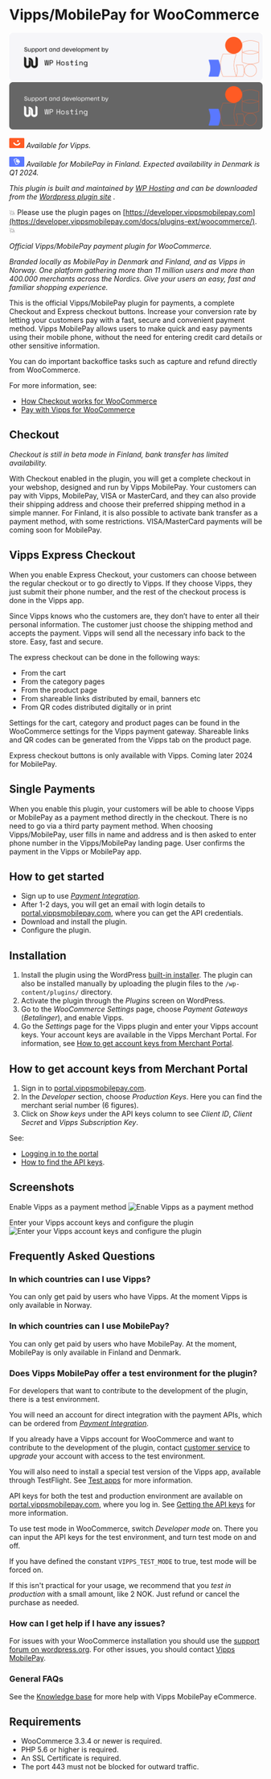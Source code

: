 <!-- START_METADATA
---
title: "Vipps/MobilePay for WooCommerce plugin"
sidebar_position: 1
pagination_next: null
pagination_prev: null
---
END_METADATA -->

# Vipps/MobilePay for WooCommerce

![Support and development by WP Hosting ](./docs/images/wphosting.svg#gh-light-mode-only)![Support and development by WP Hosting](./docs/images/wphosting_dark.svg#gh-dark-mode-only)

![Vipps](./docs/images/vipps.png) *Available for Vipps.*

![MobilePay](./docs/images/mp.png) *Available for MobilePay in Finland. Expected availability in Denmark is Q1 2024.*

*This plugin is built and maintained by [WP Hosting](https://www.wp-hosting.no/) and can be downloaded from the [Wordpress plugin site](https://wordpress.org/plugins/woo-vipps/) .*

<!-- START_COMMENT -->
💥 Please use the plugin pages on [https://developer.vippsmobilepay.com](https://developer.vippsmobilepay.com/docs/plugins-ext/woocommerce/). 💥
<!-- END_COMMENT -->

*Official Vipps/MobilePay payment plugin for WooCommerce.* 

*Branded locally as MobilePay in Denmark and Finland, and as Vipps in Norway. One platform gathering more than 11 million users and more than 400.000 merchants across the Nordics. Give your users an easy, fast and familiar shopping experience.*

This is the official Vipps/MobilePay plugin for payments, a complete Checkout and Express checkout buttons. Increase your conversion rate by letting your customers pay with a fast, secure and convenient payment method. Vipps MobilePay allows users to make quick and easy payments using their mobile phone, without the need for entering credit card details or other sensitive information.

You can do important backoffice tasks such as capture and refund directly from WooCommerce.

For more information, see:

* [How Checkout works for WooCommerce](https://developer.vippsmobilepay.com/docs/APIs/checkout-api/checkout-how-it-works-woocommerce/)
* [Pay with Vipps for WooCommerce](https://wordpress.org/plugins/woo-vipps/)

## Checkout

*Checkout is still in beta mode in Finland, bank transfer has limited availability.*

With Checkout enabled in the plugin, you will get a complete checkout in your webshop, designed and run by Vipps MobilePay.
Your customers can pay with Vipps, MobilePay, VISA or MasterCard, and they can also provide their shipping address and choose their preferred shipping method in a simple manner.
For Finland, it is also possible to activate bank transfer as a payment method, with some restrictions.
VISA/MasterCard payments will be coming soon for MobilePay.

## Vipps Express Checkout

When you enable Express Checkout, your customers can choose between the regular checkout or to go directly to Vipps. If they choose Vipps, they just submit their phone number, and the rest of the checkout process is done in the Vipps app.

Since Vipps knows who the customers are, they don’t have to enter all their personal information. The customer just choose the shipping method and accepts the payment. Vipps will send all the necessary info back to the store. Easy, fast and secure.

The express checkout can be done in the following ways:
* From the cart
* From the category pages
* From the product page
* From shareable links distributed by email, banners etc
* From QR codes distributed digitally or in print
	
Settings for the cart, category and product pages can be found in the WooCommerce settings for the Vipps payment gateway.
Shareable links and QR codes can be generated from the Vipps tab on the product page.

Express checkout buttons is only available with Vipps. Coming later 2024 for MobilePay.

## Single Payments

When you enable this plugin, your customers will be able to choose Vipps or MobilePay as a payment method directly in the checkout. There is no need to go via a third party payment method. When choosing Vipps/MobilePay, user fills in name and address and is then asked to enter phone number in the Vipps/MobilePay landing page. User confirms the payment in the Vipps or MobilePay app.

## How to get started

* Sign up to use [*Payment Integration*](https://vippsmobilepay.com/online/payment-integration).
* After 1-2 days, you will get an email with login details to [portal.vippsmobilepay.com](https://portal.vippsmobilepay.com/), where you can get the API credentials.
* Download and install the plugin.
* Configure the plugin.

## Installation

1. Install the plugin using the WordPress [built-in installer](https://codex.wordpress.org/Managing_Plugins#Installing_Plugins).
   The plugin can also be installed manually by uploading the plugin files to the `/wp-content/plugins/` directory.
2. Activate the plugin through the *Plugins* screen on WordPress.
3. Go to the *WooCommerce Settings* page, choose *Payment Gateways* (*Betalinger*), and enable Vipps.
4. Go the *Settings* page for the Vipps plugin and enter your Vipps account keys. Your account keys are available in the Vipps Merchant Portal. For information, see [How to get account keys from Merchant Portal](#how-to-get-account-keys-from-merchant-portal).

## How to get account keys from Merchant Portal

1. Sign in to [portal.vippsmobilepay.com](https://portal.vippsmobilepay.com/).
2. In the *Developer* section, choose *Production Keys*. Here you can find the merchant serial number (6 figures).
3. Click on *Show keys* under the API keys column to see *Client ID*, *Client Secret* and *Vipps Subscription Key*.

See:

* [Logging in to the portal](https://developer.vippsmobilepay.com/docs/developer-resources/portal#logging-in)
* [How to find the API keys](https://developer.vippsmobilepay.com/docs/developer-resources/portal#how-to-find-the-api-keys).

## Screenshots

Enable Vipps as a payment method
![Enable Vipps as a payment method](https://raw.github.com/vippsas/vipps-woocommerce/master/wp-org-assets/screenshot-1.png?raw=true "Enable Vipps as a payment method.")

Enter your Vipps account keys and configure the plugin
![Enter your Vipps account keys and configure the plugin](https://raw.github.com/vippsas/vipps-woocommerce/master/wp-org-assets/screenshot-2.png?raw=true "Enter your Vipps account keys and configure the plugin")

## Frequently Asked Questions

### In which countries can I use Vipps?

You can only get paid by users who have Vipps. At the moment Vipps is only available in Norway.

### In which countries can I use MobilePay?
You can only get paid by users who have MobilePay. At the moment, MobilePay is only available in Finland and Denmark.

### Does Vipps MobilePay offer a test environment for the plugin?

For developers that want to contribute to the development of the plugin, there is a test environment.

You will need an account for direct integration with the payment APIs, which can be ordered from
[*Payment Integration*](https://vippsmobilepay.com/online/payment-integration).

If you already have a Vipps account for WooCommerce and want to contribute to
the development of the plugin, contact
[customer service](https://vippsmobilepay.com/help)
to *upgrade* your account with access to the test environment.

You will also need to install a special test version of the Vipps app, available
through TestFlight. See
[Test apps](https://developer.vippsmobilepay.com/docs/test-environment/#test-apps)
for more information.

API keys for both the test and production environment are available on
[portal.vippsmobilepay.com](https://portal.vippsmobilepay.com), where you log in.
See [Getting the API keys](https://developer.vippsmobilepay.com/docs/developer-resources/portal/#how-to-find-the-api-keys)
for more information.

To use test mode in WooCommerce, switch *Developer mode* on. There you can input
the API keys for the test environment, and turn test mode on and off.

If you have defined the constant `VIPPS_TEST_MODE` to true, test mode will be forced on.

If this isn't practical for your usage, we recommend that you *test in production*
with a small amount, like 2 NOK. Just refund or cancel the purchase as needed.

### How can I get help if I have any issues?

For issues with your WooCommerce installation you should use the
[support forum on wordpress.org](https://wordpress.org/support/plugin/woo-vipps).
For other issues, you should contact [Vipps MobilePay](https://developer.vippsmobilepay.com/docs/contact).

### General FAQs

See the
[Knowledge base](https://developer.vippsmobilepay.com/docs/knowledge-base/)
for more help with Vipps MobilePay eCommerce.

## Requirements

* WooCommerce 3.3.4 or newer is required.
* PHP 5.6 or higher is required.
* An SSL Certificate is required.
* The port 443 must not be blocked for outward traffic.
